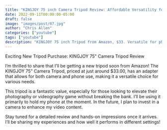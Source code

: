 ```yaml
---
title: "KINGJOY 75 inch Camera Tripod Review: Affordable Versatility for Phones and Cameras"
date: 2022-09-11T00:00:00-05:00
draft: false
image: "images/post/07.jpg"
author: "Chris Allen"
categories: ["youtube"]
tags: ["youtube"]
description: "KINGJOY 75 inch Tripod from Amazon, $33. Versatile for phone & camera. Great for photography & videos. Review coming soon!"
---
```


Exciting New Tripod Purchase: KINGJOY 75" Camera Tripod Review

I’m thrilled to share that I’ll be getting a new tripod soon from Amazon! The KINGJOY 75" Camera Tripod, priced at just around $33.00, has an adapter that allows for both camera and phone use, making it a versatile choice for various needs.

This tripod is a fantastic value, especially for those looking to elevate their photography or videography game without breaking the bank. I’ll be using it primarily to hold my phone at the moment. In the future, I plan to invest in a camera to enhance my video content.

Stay tuned for a detailed review and hands-on impressions once it arrives. I’ll be sharing my experiences and how well it performs in different settings!